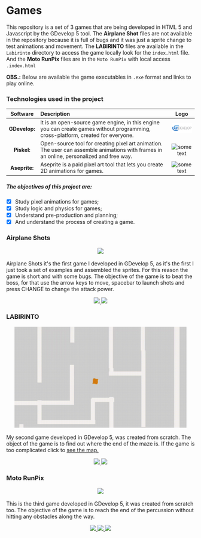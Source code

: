 # Games
This repository is a set of 3 games that are being developed in HTML 5 and Javascript by the GDevelop 5 tool. The **Airplane Shot** files are not available in the repository because it is full of bugs and it was just a sprite change to test animations and movement. The **LABIRINTO** files are available in the `Labirinto` directory to access the game locally look for the `index.html` file. And the **Moto RunPix** files are in the `Moto RunPix` with local access `.index.html`

**OBS.:** Below are available the game executables in `.exe` format and links to play online.
### Technologies used in the project
Software | Description | Logo |
:------: | :---------- | :--: |
<b>GDevelop:</b> | It is an open-source game engine, in this engine you can create games without programming, cross-platform, created for everyone. | <img src="../../imagens/gdevelop.png" alt="some text" width=100>
<b>Piskel:</b> | Open-source tool for creating pixel art animation. The user can assemble animations with frames in an online, personalized and free way. | <img src="https://opensource.com/sites/default/files/images/life-uploads/piskel.png" alt="some text" width=100>
<b>Aseprite:</b> | Aseprite is a paid pixel art tool that lets you create 2D animations for games. | <img src="https://i2.wp.com/noellembrooks.com/wp-content/uploads/2000/09/Aseprite-1.png" alt="some text" width=100>

##### The objectives of this project are:
- [x] Study pixel animations for games;
- [x] Study logic and physics for games;
- [x] Understand pre-production and planning;
- [x] And understand the process of creating a game.
### Airplane Shots
<p align="center">
  <img width="460" src="../../imagens/YouCut_20200624_164324871.gif">
</p>
Airplane Shots it's the first game I developed in GDevelop 5, as it's the first I just took a set of examples and assembled the sprites. For this reason the game is short and with some bugs. The objective of the game is to beat the boss, for that use the arrow keys to move, spacebar to launch shots and press CHANGE to change the attack power.
<p align="center">
  <a href="https://mega.nz/file/Lc1T0RhJ#EzP-74DkMaAwj7fYoKu4-ycHaxBbsIFNXnHwW23CzcM" target="_blank"><img src="https://img.shields.io/badge/Windows-0078D6?style=for-the-badge&logo=windows&logoColor=white"></a><a href="https://games.gdevelop-app.com/game-6d5b344c-2f26-4465-811f-a0fa39480f11/index.html" target="_blank"> <img src="https://img.shields.io/badge/Online-E37400?style=for-the-badge&logo=Google-chrome&logoColor=white"></a>
</p>

### LABIRINTO
<p align="center">
  <img width="460" src="https://raw.githubusercontent.com/EuCarlos/Games/master/imagens/LABIRINTO.gif">
</p>

My second game developed in GDevelop 5, was created from scratch. The object of the game is to find out where the end of the maze is. If the game is too complicated click to [see the map.](https://raw.githubusercontent.com/EuCarlos/Games/master/imagens/Mapa-do-Jogo.PNG)
<p align="center">
  <a href="https://mega.nz/file/rd9FwL6Q#ML3K_AReqY4CyF4xiqSgECfLj7jfpM2vWhmIN18akog" target="_blank"><img src="https://img.shields.io/badge/Windows-0078D6?style=for-the-badge&logo=windows&logoColor=white"></a><a href="https://games.gdevelop-app.com/game-c65ac604-0aa6-4e3d-b775-fdc06f1a4959/index.html" target="_blank"> <img src="https://img.shields.io/badge/Online-E37400?style=for-the-badge&logo=Google-chrome&logoColor=white"></a>
</p>

### Moto RunPix
<p align="center">
  <img width="150" src="../../imagens/MRP.gif?raw=true">
</p>
This is the third game developed in GDevelop 5, it was created from scratch too. The objective of the game is to reach the end of the percussion without hitting any obstacles along the way.
<p align="center">
  <a href="https://mega.nz/file/iQNn2AwA#tbOz2wMB3HPR-xUvac56YjGV4-ELHbcfNl66wHKHvFs" target="_blank"><img src="https://img.shields.io/badge/Android-3DDC84?style=for-the-badge&logo=android&logoColor=white"></a><a href="https://mega.nz/file/zF83xRZJ#SUU4tjMs0guOE-h9mywI7E5-xvj6HMH9xVPSFaSZRac" target="_blank"> <img src="https://img.shields.io/badge/Windows-0078D6?style=for-the-badge&logo=windows&logoColor=white"></a><a href="https://games.gdevelop-app.com/game-317389c4-7391-4948-9ecb-fe822effa580/index.html" target="_blank"> <img src="https://img.shields.io/badge/Online-E37400?style=for-the-badge&logo=Google-chrome&logoColor=white"></a>
</p>
